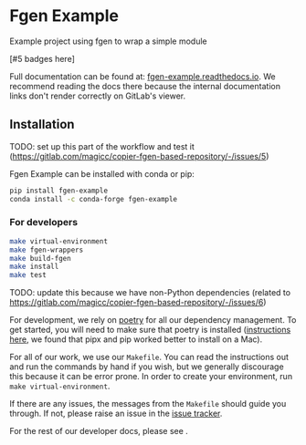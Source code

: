 # Fgen Example

<!---
Can use start-after and end-before directives in docs, see
https://myst-parser.readthedocs.io/en/latest/syntax/organising_content.html#inserting-other-documents-directly-into-the-current-document
-->

<!--- sec-begin-description -->

Example project using fgen to wrap a simple module


[#5 badges here]


<!--- sec-end-description -->

Full documentation can be found at:
[fgen-example.readthedocs.io](https://fgen-example.readthedocs.io/en/latest/).
We recommend reading the docs there because the internal documentation links
don't render correctly on GitLab's viewer.

## Installation

<!--- sec-begin-installation -->

TODO: set up this part of the workflow and test it (https://gitlab.com/magicc/copier-fgen-based-repository/-/issues/5)

Fgen Example can be installed with conda or pip:

```bash
pip install fgen-example
conda install -c conda-forge fgen-example
```


<!--- sec-end-installation -->

### For developers

<!--- sec-begin-installation-dev -->

```sh
make virtual-environment
make fgen-wrappers
make build-fgen
make install
make test
```

TODO: update this because we have non-Python dependencies (related to https://gitlab.com/magicc/copier-fgen-based-repository/-/issues/6)

For development, we rely on [poetry](https://python-poetry.org) for all our
dependency management. To get started, you will need to make sure that poetry
is installed
([instructions here](https://python-poetry.org/docs/#installing-with-the-official-installer),
we found that pipx and pip worked better to install on a Mac).

For all of our work, we use our `Makefile`.
You can read the instructions out and run the commands by hand if you wish,
but we generally discourage this because it can be error prone.
In order to create your environment, run `make virtual-environment`.

If there are any issues, the messages from the `Makefile` should guide you
through. If not, please raise an issue in the [issue tracker][issue_tracker].

For the rest of our developer docs, please see [](development-reference).

[issue_tracker]: https://gitlab.com/magicc/fgen-example/issues

<!--- sec-end-installation-dev -->
